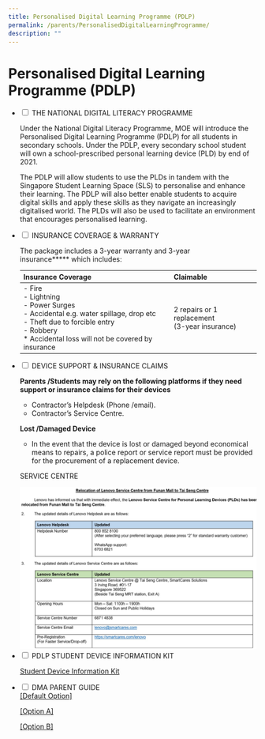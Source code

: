 ```yaml
---
title: Personalised Digital Learning Programme (PDLP)
permalink: /parents/PersonalisedDigitalLearningProgramme/
description: ""
---
```

<h1>Personalised Digital Learning Programme (PDLP)</h1>
<ul class="jekyllcodex_accordion">
	<li>
		<input type="checkbox" id="accordion1">
		<label for="accordion1">THE NATIONAL DIGITAL LITERACY PROGRAMME</label>
		<div>

Under the National Digital Literacy Programme, MOE will introduce the Personalised Digital Learning Programme (PDLP) for all students in secondary schools. Under the PDLP, every secondary school student will own a school-prescribed personal learning device (PLD) by end of 2021.

  

The PDLP will allow students to use the PLDs in tandem with the Singapore Student Learning Space (SLS) to personalise and enhance their learning. The PDLP will also better enable students to acquire digital skills and apply these skills as they navigate an increasingly digitalised world.&nbsp;The PLDs will also be used to facilitate an environment that encourages personalised learning.
		</div>

</li><li>
<input type="checkbox" id="accordion2">
<label for="accordion2">INSURANCE COVERAGE &amp; WARRANTY</label>
<div>

The package includes a&nbsp;3-year warranty&nbsp;and 3-year insurance**\***&nbsp;which includes:

  

<table>
<thead>
  <tr>
    <th>Insurance Coverage</th>
    <th>Claimable</th>
  </tr>
</thead>
<tbody>
  <tr>
    <td>- Fire<br>- Lightning<br>- Power Surges<br>- Accidental e.g. water spillage, drop etc<br>- Theft due to forcible entry<br>- Robbery<br>* Accidental loss will not be covered by insurance</td>
    <td>2 repairs or 1 replacement<br>(3-year insurance)</td>
  </tr>
</tbody>
</table>

</div>
	
</li><li>
				<input type="checkbox" id="accordion3">
			<label for="accordion3">DEVICE SUPPORT &amp; INSURANCE CLAIMS</label>
			<div>

<b>Parents /Students may rely on the following platforms if they need support or&nbsp;insurance claims for their devices</b>

  
<ul>
<li>Contractor’s Helpdesk (Phone /email).</li>
<li>Contractor’s Service Centre.</li>
</ul>
  

<b>Lost /Damaged Device</b>
<ul>
<li>In the event that the device is lost or damaged beyond economical means to repairs, a police report or service report must be provided for the procurement of a replacement device.</li>
</ul>

SERVICE CENTRE

<img src="/images/Lennovo%20Service%20Centre_New.jpeg">
	</div>
	
</li><li>
<input type="checkbox" id="accordion4">
<label for="accordion4">PDLP STUDENT DEVICE INFORMATION KIT</label>

<div>

<a href="https://prcss.moe.edu.sg/qql/slot/u200/pdf/communication_with_parents/PDLP/Student-Device-Information-Kit.pdf">Student Device Information Kit</a><br>
</div>

</li><li>
<input type="checkbox" id="accordion5">
<label for="accordion5">DMA PARENT GUIDE</label>
<div>
<a href="https://prcss.moe.edu.sg/qql/slot/u200/pdf/communication_with_parents/PDLP/DMA%20Parent%20Guide%20for%20Default%20Option.pdf">[Default Option]</a><br>

<a href="https://prcss.moe.edu.sg/qql/slot/u200/pdf/communication_with_parents/PDLP/DMA%20Parent%20Guide%20for%20Option%20A.pdf">[Option A]</a><br>
			
<a href="https://prcss.moe.edu.sg/qql/slot/u200/pdf/communication_with_parents/PDLP/DMA%20Parent%20Guide%20for%20Option%20B.pdf">[Option B]</a>
				
</div></li></ul>
